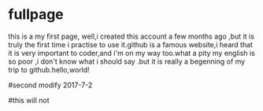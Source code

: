 # fullpage
this is a my first page,
well,i created this account a few months ago ,but it is truly the first time i practise to use it.github is a famous website,i heard that it is very important to coder,and i'm on my way too.what a pity my english is so poor ,i don't know what i should say .but it is really a begenning of my trip to github.hello,world! 

#second modify 2017-7-2

#this will not